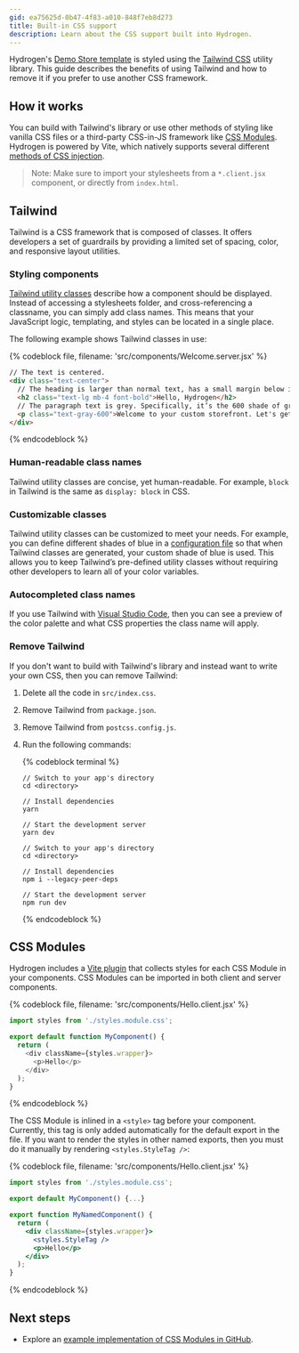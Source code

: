 ```yaml
---
gid: ea75625d-0b47-4f83-a010-848f7eb8d273
title: Built-in CSS support
description: Learn about the CSS support built into Hydrogen.
---
```


Hydrogen's [Demo Store template](https://shopify.dev/custom-storefronts/hydrogen/templates) is styled using the [Tailwind CSS](https://tailwindcss.com/) utility library. This guide describes the benefits of using Tailwind and how to remove it if you prefer to use another CSS framework.

## How it works

You can build with Tailwind's library or use other methods of styling like vanilla CSS files or a third-party CSS-in-JS framework like [CSS Modules](#css-modules). Hydrogen is powered by Vite, which natively supports several different [methods of CSS injection](https://vitejs.dev/guide/features.html#css).

> Note:
> Make sure to import your stylesheets from a `*.client.jsx` component, or directly from `index.html`.

## Tailwind

Tailwind is a CSS framework that is composed of classes. It offers developers a set of guardrails by providing a limited set of spacing, color, and responsive layout utilities.

### Styling components

[Tailwind utility classes](https://tailwindcss.com/docs/utility-first) describe how a component should be displayed. Instead of accessing a stylesheets folder, and cross-referencing a classname, you can simply add class names. This means that your JavaScript logic, templating, and styles can be located in a single place.

The following example shows Tailwind classes in use:

{% codeblock file, filename: 'src/components/Welcome.server.jsx' %}

```html
// The text is centered.
<div class="text-center">
  // The heading is larger than normal text, has a small margin below it, and is bold.
  <h2 class="text-lg mb-4 font-bold">Hello, Hydrogen</h2>
  // The paragraph text is grey. Specifically, it’s the 600 shade of gray (100 is lightest and 900 is darkest).
  <p class="text-gray-600">Welcome to your custom storefront. Let's get building.</p>
</div>
```

{% endcodeblock %}

### Human-readable class names

Tailwind utility classes are concise, yet human-readable. For example, `block` in Tailwind is the same as `display: block` in CSS.

### Customizable classes

Tailwind utility classes can be customized to meet your needs. For example, you can define different shades of blue in a [configuration file](https://tailwindcss.com/docs/configuration) so that when Tailwind classes are generated, your custom shade of blue is used. This allows you to keep Tailwind’s pre-defined utility classes without requiring other developers to learn all of your color variables.

### Autocompleted class names

If you use Tailwind with [Visual Studio Code](https://code.visualstudio.com/), then you can see a preview of the color palette and what CSS properties the class name will apply.

### Remove Tailwind

If you don't want to build with Tailwind's library and instead want to write your own CSS, then you can remove Tailwind:

1. Delete all the code in `src/index.css`.
2. Remove Tailwind from `package.json`.
3. Remove Tailwind from `postcss.config.js`.
4. Run the following commands:

    {% codeblock terminal %}

    ```bash?filename: 'Terminal', title: 'yarn'
    // Switch to your app's directory
    cd <directory>

    // Install dependencies
    yarn

    // Start the development server
    yarn dev
    ```

    ```bash?filename: 'Terminal', title: 'npm'
    // Switch to your app's directory
    cd <directory>

    // Install dependencies
    npm i --legacy-peer-deps

    // Start the development server
    npm run dev
    ```

    {% endcodeblock %}

## CSS Modules

Hydrogen includes a [Vite plugin](https://vitejs.dev/guide/features.html#css-modules) that collects styles for each CSS Module in your components. CSS Modules can be imported in both client and server components.

{% codeblock file, filename: 'src/components/Hello.client.jsx' %}

```js
import styles from './styles.module.css';

export default function MyComponent() {
  return (
    <div className={styles.wrapper}>
      <p>Hello</p>
    </div>
  );
}
```

{% endcodeblock %}

The CSS Module is inlined in a `<style>` tag before your component. Currently, this tag is only added automatically for the default export in the file. If you want to render the styles in other named exports, then you must do it manually by rendering `<styles.StyleTag />`:

{% codeblock file, filename: 'src/components/Hello.client.jsx' %}

```jsx
import styles from './styles.module.css';

export default MyComponent() {...}

export function MyNamedComponent() {
  return (
    <div className={styles.wrapper}>
      <styles.StyleTag /> 
      <p>Hello</p>
    </div>
  );
}
```

{% endcodeblock %}

## Next steps

- Explore an [example implementation of CSS Modules in GitHub](https://github.com/Shopify/hydrogen/tree/main/examples/css-modules).
